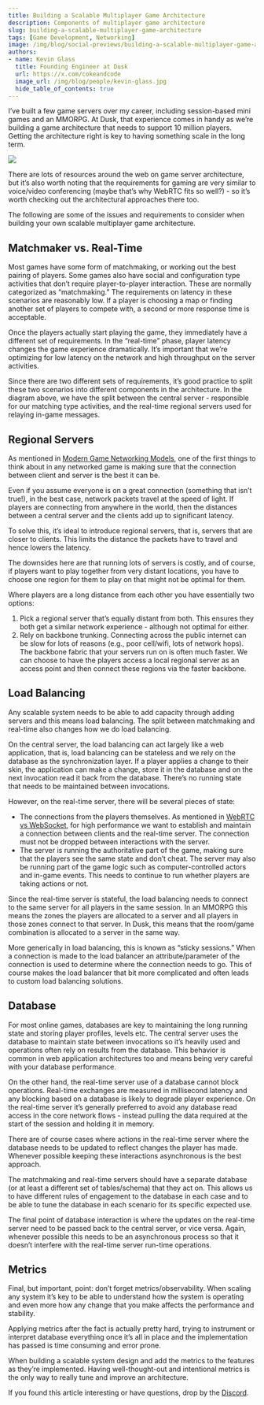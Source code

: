 ```yaml
---
title: Building a Scalable Multiplayer Game Architecture
description: Components of multiplayer game architecture
slug: building-a-scalable-multiplayer-game-architecture
tags: [Game Development, Networking]
image: /img/blog/social-previews/building-a-scalable-multiplayer-game-architecture.png
authors:
- name: Kevin Glass 
  title: Founding Engineer at Dusk  
  url: https://x.com/cokeandcode
  image_url: /img/blog/people/kevin-glass.jpg
  hide_table_of_contents: true
---
```


<head>
  <title>Building a Scalable Multiplayer Game Architecture</title>
  <meta property="og:title" content="Building a Scalable Multiplayer Game Architecture"/>
</head>

I’ve built a few game servers over my career, including session-based mini games and an MMORPG. At Dusk, that experience comes in handy as we’re building a game architecture that needs to support 10 million players. Getting the architecture right is key to having something scale in the long term.

![](/img/blog//callouts/scalable.png)

There are lots of resources around the web on game server architecture, but it’s also worth noting that the requirements for gaming are very similar to voice/video conferencing (maybe that’s why WebRTC fits so well?) - so it’s worth checking out the architectural approaches there too.

The following are some of the issues and requirements to consider when building your own scalable multiplayer game architecture.

## Matchmaker vs. Real-Time

Most games have some form of matchmaking, or working out the best pairing of players. Some games also have social and configuration type activities that don’t require player-to-player interaction. These are normally categorized as “matchmaking.” The requirements on latency in these scenarios are reasonably low. If a player is choosing a map or finding another set of players to compete with, a second or more response time is acceptable.

Once the players actually start playing the game, they immediately have a different set of requirements. In the “real-time” phase, player latency changes the game experience dramatically. It’s important that we’re optimizing for low latency on the network and high throughput on the server activities. 

Since there are two different sets of requirements, it’s good practice to split these two scenarios into different components in the architecture. In the diagram above, we have the split between the central server - responsible for our matching type activities, and the real-time regional servers used for relaying in-game messages.

## Regional Servers

As mentioned in [Modern Game Networking Models](https://developers.rune.ai/blog/modern-game-networking-models), one of the first things to think about in any networked game is making sure that the connection between client and server is the best it can be. 

Even if you assume everyone is on a great connection (something that isn’t true!), in the best case, network packets travel at the speed of light. If players are connecting from anywhere in the world, then the distances between a central server and the clients add up to significant latency.

To solve this, it’s ideal to introduce regional servers, that is, servers that are closer to clients. This limits the distance the packets have to travel and hence lowers the latency. 

The downsides here are that running lots of servers is costly, and of course, if players want to play together from very distant locations, you have to choose one region for them to play on that might not be optimal for them.

Where players are a long distance from each other you have essentially two options:

1. Pick a regional server that’s equally distant from both. This ensures they both get a similar network experience - although not optimal for either.
2. Rely on backbone trunking. Connecting across the public internet can be slow for lots of reasons (e.g., poor cell/wifi, lots of network hops). The backbone fabric that your servers run on is often much faster. We can choose to have the players access a local regional server as an access point and then connect these regions via the faster backbone. 

## Load Balancing 

Any scalable system needs to be able to add capacity through adding servers and this means load balancing. The split between matchmaking and real-time also changes how we do load balancing.

On the central server, the load balancing can act largely like a web application, that is, load balancing can be stateless and we rely on the database as the synchronization layer. If a player applies a change to their skin, the application can make a change, store it in the database and on the next invocation read it back from the database. There’s no running state that needs to be maintained between invocations.

However, on the real-time server, there will be several pieces of state:

* The connections from the players themselves. As mentioned in [WebRTC vs WebSocket](https://developers.rune.ai/blog/webrtc-vs-websockets-for-multiplayer-games), for high performance we want to establish and maintain a connection between clients and the real-time server. The connection must not be dropped between interactions with the server.
* The server is running the authoritative part of the game, making sure that the players see the same state and don’t cheat. The server may also be running part of the game logic such as computer-controlled actors and in-game events. This needs to continue to run whether players are taking actions or not.

Since the real-time server is stateful, the load balancing needs to connect to the same server for all players in the same session. In an MMORPG this means the zones the players are allocated to a server and all players in those zones connect to that server. In Dusk, this means that the room/game combination is allocated to a server in the same way.

More generically in load balancing, this is known as “sticky sessions.” When a connection is made to the load balancer an attribute/parameter of the connection is used to determine where the connection needs to go. This of course makes the load balancer that bit more complicated and often leads to custom load balancing solutions.

## Database 

For most online games, databases are key to maintaining the long running state and storing player profiles, levels etc. The central server uses the database to maintain state between invocations so it’s heavily used and operations often rely on results from the database. This behavior is common in web application architectures too and means being very careful with your database performance.

On the other hand, the real-time server use of a database cannot block operations. Real-time exchanges are measured in millisecond latency and any blocking based on a database is likely to degrade player experience. On the real-time server it’s generally preferred to avoid any database read access in the core network flows - instead pulling the data required at the start of the session and holding it in memory. 

There are of course cases where actions in the real-time server where the database needs to be updated to reflect changes the player has made. Whenever possible keeping these interactions asynchronous is the best approach. 

The matchmaking and real-time servers should have a separate database (or at least a different set of tables/schema) that they act on. This allows us to have different rules of engagement to the database in each case and to be able to tune the database in each scenario for its specific expected use.

The final point of database interaction is where the updates on the real-time server need to be passed back to the central server, or vice versa. Again, whenever possible this needs to be an asynchronous process so that it doesn’t interfere with the real-time server run-time operations.

## Metrics

Final, but important, point: don’t forget metrics/observability. When scaling any system it’s key to be able to understand how the system is operating and even more how any change that you make affects the performance and stability.

Applying metrics after the fact is actually pretty hard, trying to instrument or interpret database everything once it’s all in place and the implementation has passed is time consuming and error prone. 

When building a scalable system design and add the metrics to the features as they’re implemented. Having well-thought-out and intentional metrics is the only way to really tune and improve an architecture.

If you found this article interesting or have questions, drop by the [Discord](https://discord.gg/dusk-devs).
